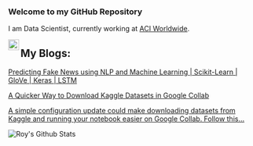 ### Welcome to my GitHub Repository

I am Data Scientist, currently working at [ACI Worldwide](https://www.aciworldwide.com/).

<a href="http://www.linkedin.com/in/nabanita-roy">
  <img align="left" alt="Nabanita's LinkedIN" width="22px" src="https://raw.githubusercontent.com/peterthehan/peterthehan/master/assets/linkedin.svg" />
</a>


## My Blogs:

<div><a href="https://towardsdatascience.com/predicting-fake-news-using-nlp-and-machine-learning-scikit-learn-glove-keras-lstm-7bbd557c3443?source=your_stories_page-------------------------------------" rel="noopener">Predicting Fake News using NLP and Machine Learning | Scikit-Learn | GloVe | Keras | LSTM</a>
  
<a href="https://towardsdatascience.com/a-quicker-way-to-download-kaggle-datasets-in-google-collab-abe90bf8c866?source=your_stories_page-------------------------------------" rel="noopener">A Quicker Way to Download Kaggle Datasets in Google Collab</a>
  
<a href="https://towardsdatascience.com/a-quicker-way-to-download-kaggle-datasets-in-google-collab-abe90bf8c866?source=your_stories_page-------------------------------------" rel="noopener">A simple configuration update could make downloading datasets from Kaggle and running your notebook easier on Google Collab. Follow this…</a>
  


<!--
**royn5618/royn5618** is a ✨ _special_ ✨ repository because its `README.md` (this file) appears on your GitHub profile.

Here are some ideas to get you started:

- 🔭 I’m currently working on ...
- 🌱 I’m currently learning ...
- 👯 I’m looking to collaborate on ...
- 🤔 I’m looking for help with ...
- 💬 Ask me about ...
- 📫 How to reach me: ...
- 😄 Pronouns: ...
- ⚡ Fun fact: ...
-->

![Roy's Github Stats](https://github-readme-stats.vercel.app/api?username=royn5618&show_icons=true&theme=radical)
